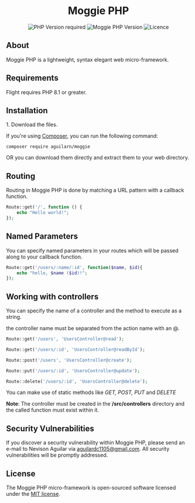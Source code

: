 <h1 align="center">Moggie PHP</h1>

<p align="center">
<img alt="PHP Version required" src="https://img.shields.io/badge/php-%3E%3D8.1-blue">
<img alt="Moggie PHP Version" src="https://img.shields.io/badge/version-1.0.0-yellowgreen">
<img alt="Licence" src="https://img.shields.io/badge/licence-MIT-brightgreen">
</p>

## About

Moggie PHP is a lightweight, syntax elegant web micro-framework.

## Requirements

Flight requires PHP 8.1 or greater.

## Installation

1\. Download the files.

If you're using [Composer](https://getcomposer.org/), you can run the following command:

```
composer require aguilarn/moggie
```

OR you can download them directly and extract them to your web directory.

## Routing

Routing in Moggie PHP is done by matching a URL pattern with a callback function.

```php
Route::get('/', function () {
    echo "Hello world!";
});
```

## Named Parameters

You can specify named parameters in your routes which will be passed along to your callback function.

```php
Route::get('/users/:name/:id', function($name, $id){
    echo "hello, $name ($id)!";
});
```

## Working with controllers

You can specify the name of a controller and the method to execute as a string.

the controller name must be separated from the action name with an @.

```php
Route::get('/users', 'UsersController@read');

Route::get('/users/:id', 'UsersController@readById');

Route::post('/users', 'UsersController@create');

Route::put('/users/:id', 'UsersController@update');

Route::delete('/users/:id', 'UsersController@delete');
```

You can make use of static methods like _GET, POST, PUT_ and _DELETE_

**Note**: The controller must be created in the **/src/controllers** directory and the called function must exist within
it.

## Security Vulnerabilities

If you discover a security vulnerability within Moggie PHP, please send an e-mail to Nevison Aguilar
via [aguilardc1105@gmail.com](mailto:aguilardc1105@gmail.com). All security vulnerabilities will be promptly addressed.

## License

The Moggie PHP micro-framework is open-sourced software licensed under
the [MIT license](https://opensource.org/licenses/MIT).

